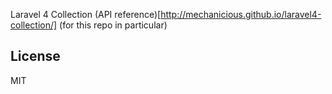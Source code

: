 Laravel 4 Collection
(API reference)[http://mechanicious.github.io/laravel4-collection/] (for this repo in particular)

## License
MIT
